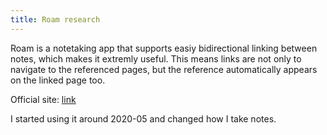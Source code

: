 ```yaml
---
title: Roam research
---
```

Roam is a notetaking app that supports easiy bidirectional linking between notes, which makes 
 it extremly useful. This means links are not only to navigate to 
 the referenced pages, but the reference automatically appears on the 
 linked page too.

Official site: [link](https://roamresearch.com/)

I started using it around 2020-05 and changed how I take notes. 